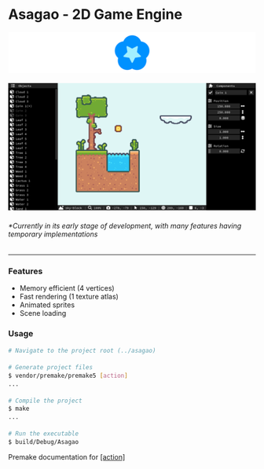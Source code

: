 <!-- asagao/README.md -->


# Asagao - 2D Game Engine

![Asagao Icon](resources/branding/asagao-banner.png "Logo")
&nbsp;
![Asagao Editor](resources/branding/screenshots/asagao-editor.png "Preview")

###### *Currently in its early stage of development, with many features having temporary implementations

---

### Features

- Memory efficient (4 vertices)
- Fast rendering (1 texture atlas)
- Animated sprites
- Scene loading

### Usage

```bash
# Navigate to the project root (../asagao)

# Generate project files
$ vendor/premake/premake5 [action]
...

# Compile the project
$ make
...

# Run the executable
$ build/Debug/Asagao
```

Premake documentation for [\[action\]](https://premake.github.io/docs/Using-Premake "How to use Premake")
